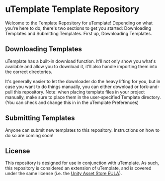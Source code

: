 # uTemplate Template Repository
Welcome to the Template Repository for uTemplate!  Depending on what you're here to do, there's two sections to get you started: Downloading Templates and Submitting Templates.  First up, Downloading Templates.

## Downloading Templates
uTemplate has a built-in download function.  It'll not only show you what's available and allow you to download it, it'll also handle importing them into the correct directories.

It's generally easier to let the downloader do the heavy lifting for you, but in case you want to do things manually, you can either download or fork-and-pull this repository.  Note: when placing template files in your project manually, make sure to place them in the user-specified Template directory.  (You can check and change this in in the uTemplate Preferences)

## Submitting Templates
Anyone can submit new templates to this repository.  Instructions on how to do so are coming soon!

## License
This repository is designed for use in conjunction with uTemplate.  As such, this repository is considered an extension of uTemplate, and is covered under the same license (i.e. the [Unity Asset Store EULA](https://unity3d.com/legal/as_terms)).

